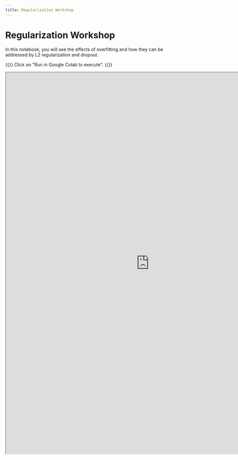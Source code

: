 ```yaml
---
title: Regularization Workshop
---
```


# Regularization Workshop

In this notebook, you will see the effects of overfitting and how they can be addressed by L2 regularization and dropout. 

{{<hint warning>}}
Click on "Run in Google Colab to execute". 
{{</hint>}}
<iframe src="https://nbviewer.jupyter.org/github/tensorflow/docs/blob/master/site/en/tutorials/keras/overfit_and_underfit.ipynb" width="900" height="1200"></iframe>


